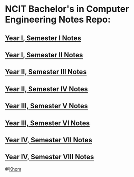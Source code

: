# NCIT Bachelor's in Computer Engineering Notes Repo:


## [Year I, Semester I Notes](https://github.com/KhomZ/what-I-learnt-as-a-Computer-Engineering-Student/tree/main/BE%20Computer/Semester/Sem-I)


## [Year I, Semester II Notes](https://github.com/KhomZ/what-I-learnt-as-a-Computer-Engineering-Student/tree/main/BE%20Computer/Semester/Sem-II)


## [Year II, Semester III Notes](https://github.com/KhomZ/what-I-learnt-as-a-Computer-Engineering-Student/tree/main/BE%20Computer/Semester/Sem-III)


## [Year II, Semester IV Notes](https://github.com/KhomZ/what-I-learnt-as-a-Computer-Engineering-Student/tree/main/BE%20Computer/Semester/Sem-IV)


## [Year III, Semester V Notes](https://github.com/KhomZ/what-I-learnt-as-a-Computer-Engineering-Student/tree/main/BE%20Computer/Semester/Sem-V)


## [Year III, Semester VI Notes](https://github.com/KhomZ/what-I-learnt-as-a-Computer-Engineering-Student/tree/main/BE%20Computer/Semester/Sem-VI)


## [Year IV, Semester VII Notes](https://github.com/KhomZ/what-I-learnt-as-a-Computer-Engineering-Student/tree/main/BE%20Computer/Semester/Sem-VII)


## [Year IV, Semester VIII Notes](https://github.com/KhomZ/what-I-learnt-as-a-Computer-Engineering-Student/tree/main/BE%20Computer/Semester/Sem-VIII)



@[Khom](https:github.com/KhomZ/)






##### <!-- Copyright (c) KhomZ -->
